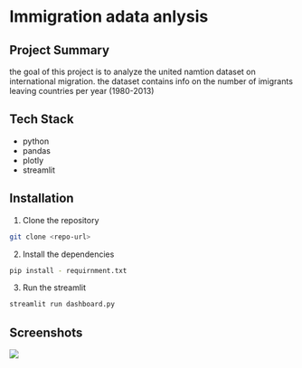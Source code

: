 # Immigration adata anlysis

## Project Summary
the goal of this project is to analyze the united namtion dataset on international
migration. the dataset contains info on the number of imigrants leaving countries per year (1980-2013)

## Tech Stack
- python
- pandas
- plotly
- streamlit

## Installation

1. Clone the repository
``` bash
git clone <repo-url>
```

2. Install the dependencies
``` bash
pip install - requirnment.txt
```

3. Run the streamlit
``` bash
streamlit run dashboard.py
```

## Screenshots
<img src="img/1.png">